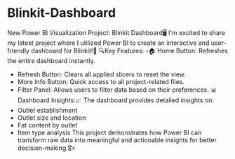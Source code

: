 # Blinkit-Dashboard
New Power BI Visualization Project: Blinkit Dashboard🖥
I'm excited to share my latest project where I utilized Power BI to create an interactive and user-friendly dashboard for Blinkit!🎉
🔍Key Features:
-🏠 Home Button: Refreshes the entire dashboard instantly.
- Refresh Button: Clears all applied slicers to reset the view.
- More Info Button: Quick access to all project-related files.
- Filter Panel: Allows users to filter data based on their preferences.
📊Dashboard Insights:📈
The dashboard provides detailed insights on:
- Outlet establishment
- Outlet size and location
- Fat content by outlet
- Item type analysis
This project demonstrates how Power BI can transform raw data into meaningful and actionable insights for better decision-making.🎖⚡️

